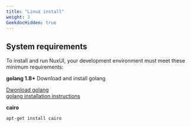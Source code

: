 ```yaml
---
title: "Linux install"
weight: 3
GeekdocHidden: true
---
```


## System requirements

To install and run NuxUI, your development environment must meet these minimum requirements:

**golang 1.8+** Download and install golang 

[Dwonload golang](https://go.dev/dl/)  
[golang installation instructions](https://go.dev/doc/install)

**cairo**
```shell
apt-get install cairo
```